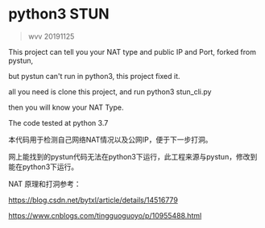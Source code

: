 # python3 STUN 

> wvv 20191125

This project can tell you your NAT type and public IP and Port, forked from pystun,

but pystun can't run in python3, this project fixed it.

all you need is clone this project, and run python3 stun_cli.py

then you will know your NAT Type.

The code tested at python 3.7





本代码用于检测自己网络NAT情况以及公网IP，便于下一步打洞。

网上能找到的pystun代码无法在python3下运行，此工程来源与pystun，修改到能在python3下运行。



NAT 原理和打洞参考：

https://blog.csdn.net/bytxl/article/details/14516779

https://www.cnblogs.com/tingguoguoyo/p/10955488.html 